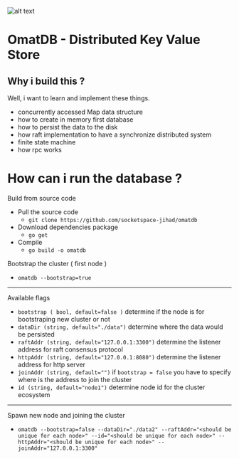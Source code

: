 ![alt text](https://github.com/socketspace-jihad/omatdb/omatdb-logo.png)
# OmatDB - Distributed Key Value Store

## Why i build this ?
Well, i want to learn and implement these things.
- concurrently accessed Map data structure
- how to create in memory first database
- how to persist the data to the disk
- how raft implementation to have a synchronize distributed system
- finite state machine
- how rpc works

# How can i run the database ?

Build from source code
- Pull the source code
	- `git clone https://github.com/socketspace-jihad/omatdb`
- Download dependencies package
	- `go get`
- Compile
	- `go build -o omatdb`

Bootstrap the cluster ( first node )
- `omatdb --bootstrap=true`
---
Available flags
- `bootstrap ( bool, default=false )` determine if the node is for bootstraping new cluster or not
- `dataDir (string, default="./data")` determine where the data would be persisted
- `raftAddr (string, default="127.0.0.1:3300")` determine the listener address for raft consensus protocol
- `httpAddr (string, default="127.0.0.1:8080")` determine the listener address for http server
- `joinAddr (string, default="")` if `bootstrap = false` you have to specify where is the address to join the cluster
- `id (string, default="node1")` determine node id for the cluster ecosystem

---
Spawn new node and joining the cluster
- `omatdb --bootstrap=false --dataDir="./data2" --raftAddr="<should be unique for each node>" --id="<should be unique for each node>" --httpAddr="<should be unique for each node>" --joinAddr="127.0.0.1:3300"`
